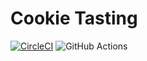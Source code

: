 # Cookie Tasting
[![CircleCI](https://circleci.com/gh/nimid/cookie-tasting/tree/main.svg?style=shield)](https://circleci.com/gh/nimid/cookie-tasting/tree/main)
![GitHub Actions](https://github.com/nimid/cookie-tasting/actions/workflows/main.yml/badge.svg)
